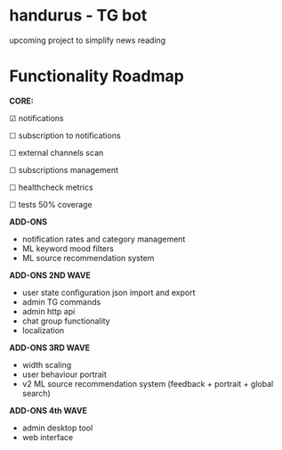 # handurus - TG bot 
upcoming project to simplify news reading


# Functionality Roadmap
**CORE:**

☑ notifications 

☐ subscription to notifications

☐ external channels scan

☐ subscriptions management

☐ healthcheck metrics

☐ tests 50% coverage

**ADD-ONS**
- notification rates and category management
- ML keyword mood filters
- ML source recommendation system

**ADD-ONS 2ND WAVE**
- user state configuration json import and export
- admin TG commands
- admin http api
- chat group functionality
- localization

**ADD-ONS 3RD WAVE**
- width scaling
- user behaviour portrait
- v2 ML source recommendation system (feedback + portrait + global search)

**ADD-ONS 4th WAVE**
- admin desktop tool
- web interface
